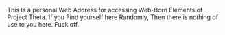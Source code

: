 This Is a personal Web Address for accessing Web-Born Elements of Project Theta.
If you Find yourself here Randomly, Then there is nothing of use to you here.
Fuck off.
